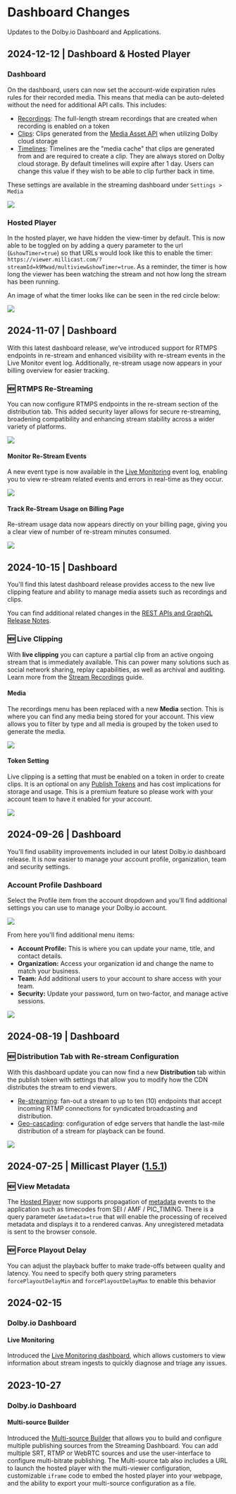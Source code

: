 # Dashboard Changes

Updates to the Dolby.io Dashboard and Applications.

## 2024-12-12 | Dashboard & Hosted Player

### Dashboard

On the dashboard, users can now set the account-wide expiration rules rules for their recorded media. This means that media can be auto-deleted without the need for additional API calls. This includes:

- [Recordings](/millicast/distribution/stream-recordings/index.mdx): The full-length stream recordings that are created when recording is enabled on a token
- [Clips](/millicast/distribution/stream-recordings/live-clipping.mdx): Clips generated from the [Media Asset API](/millicast/api/media-assets-create-media-asset/) when utilizing Dolby cloud storage
- [Timelines](/millicast/distribution/stream-recordings/live-clipping.mdx): Timelines are the "media cache" that clips are generated from and are required to create a clip. They are always stored on Dolby cloud storage. By default timelines will expire after 1 day. Users can change this value if they wish to be able to clip further back in time.

These settings are available in the streaming dashboard under `Settings > Media`

![](../assets/img/c96955004739aee7d08248a850a79c53d8774551728b5c8eadcd488f406b4e39-Screenshot_2024-12-12_at_9.59.17_AM.png)

### Hosted Player

In the hosted player, we have hidden the view-timer by default. This is now able to be toggled on by adding a query parameter to the url (`&showTimer=true`) so that URLs would look like this to enable the timer: `https://viewer.millicast.com/?streamId=k9Mwad/multiview&showTimer=true`. As a reminder, the timer is how long the viewer has been watching the stream and not how long the stream has been running.

An image of what the timer looks like can be seen in the red circle below:

![](../assets/img/e8a06e7d19e0fb95a528f26bf51a91ee94be340bb5dad90f1834e49c3780b211-Screenshot_2024-12-12_at_10.03.31_AM.png)

## 2024-11-07 | Dashboard

With this latest dashboard release, we’ve introduced support for RTMPS endpoints in re-stream and enhanced visibility with re-stream events in the Live Monitor event log. Additionally, re-stream usage now appears in your billing overview for easier tracking.

### :new: RTMPS Re-Streaming

You can now configure RTMPS endpoints in the re-stream section of the distribution tab. This added security layer allows for secure re-streaming, broadening compatibility and enhancing stream stability across a wider variety of platforms.

![](../assets/img/f3506a57cdbb6ea94f379a631b08946eff022b5e3beac88bf280cf4de4709671-dashboard-restream-rtmps-url.png)

#### Monitor Re-Stream Events

A new event type is now available in the [Live Monitoring](/millicast/streaming-dashboard/live-monitoring.mdx) event log, enabling you to view re-stream related events and errors in real-time as they occur.

![](../assets/img/252e36192f8369547fff49a7af109c0eeaf9f6d7fde269741cb1f807674258d9-dashboard-live-monitor-restream-events.png)

#### Track Re-Stream Usage on Billing Page

Re-stream usage data now appears directly on your billing page, giving you a clear view of number of re-stream minutes consumed.

![](../assets/img/3a112387ceffd202a53c31da649ab72eb443985f6833a72d9913f343d174cf58-dashboard-restream-billing-usage.png)

## 2024-10-15 | Dashboard

You'll find this latest dashboard release provides access to the new live clipping feature and ability to manage media assets such as recordings and clips.

You can find additional related changes in the [REST APIs and GraphQL Release Notes](/millicast/changelog/changelog-rest-apis.md).

### :new: Live Clipping

With **live clipping** you can capture a partial clip from an active ongoing stream that is immediately available. This can power many solutions such as social network sharing, replay capabilities, as well as archival and auditing. Learn more from the [Stream Recordings](/millicast/distribution/stream-recordings/index.mdx) guide.

#### Media

The recordings menu has been replaced with a new **Media** section. This is where you can find any media being stored for your account. This view allows you to filter by type and all media is grouped by the token used to generate the media.

![](../assets/img/16cb0b1a5e46ce8fb168ca3085daf45d4a4aa7d99637da5ef58eb6393ba78180-live-clipping-media-menu.png)

#### Token Setting

Live clipping is a setting that must be enabled on a token in order to create clips. It is an optional on any [Publish Tokens](/millicast/managing-your-tokens) and has cost implications for storage and usage. This is a premium feature so please work with your account team to have it enabled for your account.

![](../assets/img/ee7359252643a2c08e31378d67dc8b360c6a857f43eb9f8ee23214ceb62788fa-live-clipping-token-details.png)

## 2024-09-26 | Dashboard

You'll find usability improvements included in our latest Dolby.io dashboard release. It is now easier to manage your account profile, organization, team and security settings.

### Account Profile Dashboard

Select the Profile item from the account dropdown and you'll find additional settings you can use to manage your Dolby.io account.

![](../assets/img/a7f4a821c575e88396154983a48160272a950376adf1354ad75bc9ff98f8fd68-dashboard-account-dropdown-profile.png)

From here you'll find additional menu items:

- **Account Profile:** This is where you can update your name, title, and contact details.
- **Organization:** Access your organization id and change the name to match your business.
- **Team:** Add additional users to your account to share access with your team.
- **Security:** Update your password, turn on two-factor, and manage active sessions.

![](../assets/img/4a343b769af401e2b7b115b2f7620e3aed8ed851eec56deef46e5425ed3e8989-dashboard-account-profile-and-settings.png)

## 2024-08-19 | Dashboard

### :new: Distribution Tab with Re-stream Configuration

With this dashboard update you can now find a new **Distribution** tab within the publish token with settings that allow you to modify how the CDN distributes the stream to end viewers.

- [Re-streaming](/millicast/distribution/re-streaming.mdx): fan-out a stream to up to ten (10) endpoints that accept incoming RTMP connections for syndicated broadcasting and distribution.
- [Geo-cascading](/millicast/distribution/multi-region-support/geo-cascading.mdx): configuration of edge servers that handle the last-mile distribution of a stream for playback can be found.

![](../assets/img/6d57cb6-dashboard-distribution-tab-restream-setup.png)

## 2024-07-25 | Millicast Player ([1.5.1](https://www.npmjs.com/package/@millicast/vue-viewer-plugin?activeTab=readme))

### :new: View Metadata

The [Hosted Player](/millicast/playback/hosted-viewer.md) now supports propagation of [metadata](/millicast/playback/frame-metadata.md) events to the application such as timecodes from SEI / AMF / PIC_TIMING. There is a query parameter `&metadata=true` that will enable the processing of received metadata and displays it to a rendered canvas. Any unregistered metadata is sent to the browser console.

### :new: Force Playout Delay

You can adjust the playback buffer to make trade-offs between quality and latency. You need to specify both query string parameters `forcePlayoutDelayMin` and `forcePlayoutDelayMax` to enable this behavior

## 2024-02-15

### Dolby.io Dashboard

#### Live Monitoring

Introduced the [Live Monitoring dashboard](/millicast/streaming-dashboard/live-monitoring.mdx), which allows customers to view information about stream ingests to quickly diagnose and triage any issues.

## 2023-10-27

### Dolby.io Dashboard

#### Multi-source Builder

Introduced the [Multi-source Builder](/millicast/streaming-dashboard/multi-source-builder.mdx) that allows you to build and configure multiple publishing sources from the Streaming Dashboard. You can add multiple SRT, RTMP or WebRTC sources and use the user-interface to configure multi-bitrate publishing. The Multi-source tab also includes a URL to launch the hosted player with the multi-viewer configuration, customizable `iframe` code to embed the hosted player into your webpage, and the ability to export your multi-source configuration as a file.
